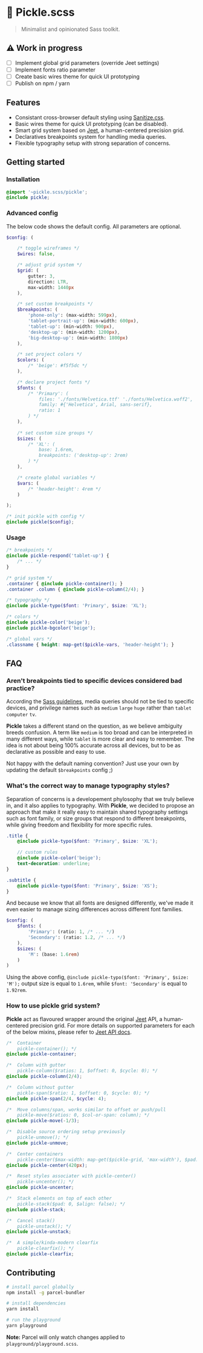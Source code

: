 # 🥒 Pickle.scss

> Minimalist and opinionated Sass toolkit.

## ⚠️ Work in progress

- [ ] Implement global grid parameters (override Jeet settings)
- [ ] Implement fonts ratio parameter
- [ ] Create basic wires theme for quick UI prototyping
- [ ] Publish on npm / yarn

## Features

- Consistant cross-browser default styling using [Sanitize.css](https://github.com/csstools/sanitize.css).
- Basic wires theme for quick UI prototyping (can be disabled).
- Smart grid system based on [Jeet](https://github.com/mojotech/jeet), a human-centered precision grid.
- Declaratives breakpoints system for handling media queries.
- Flexible typography setup with strong separation of concerns.

## Getting started

### Installation

```scss
@import '~pickle.scss/pickle';
@include pickle;
```

### Advanced config

The below code shows the default config. All parameters are optional.

```scss
$config: (

    /* toggle wireframes */
    $wires: false,

    /* adjust grid system */
    $grid: (
        gutter: 3,
        direction: LTR,
        max-width: 1440px
    ),

    /* set custom breakpoints */
    $breakpoints: (
        'phone-only': (max-width: 599px),
        'tablet-portrait-up': (min-width: 600px),
        'tablet-up': (min-width: 900px),
        'desktop-up': (min-width: 1200px),
        'big-desktop-up': (min-width: 1800px)
    ),

    /* set project colors */
    $colors: (
        /* 'beige': #f5f5dc */
    ),

    /* declare project fonts */
    $fonts: (
        /* 'Primary': (
            files: './fonts/Helvetica.ttf' './fonts/Helvetica.woff2',
            family: #{'Helvetica', Arial, sans-serif},
            ratio: 1
        ) */
    ),
    
    /* set custom size groups */ 
    $sizes: (
        /* 'XL': (
            base: 1.6rem,
            breakpoints: ('desktop-up': 2rem)
        ) */
    ),

    /* create global variables */
    $vars: (
        /* 'header-height': 4rem */
    )

);

/* init pickle with config */
@include pickle($config);
```

### Usage

```scss
/* breakpoints */
@include pickle-respond('tablet-up') {
    /* ... */
}

/* grid system */
.container { @include pickle-container(); }
.container .column { @include pickle-column(2/4); }

/* typography */
@include pickle-typo($font: 'Primary', $size: 'XL');

/* colors */
@include pickle-color('beige');
@include pickle-bgcolor('beige');

/* global vars */
.classname { height: map-get($pickle-vars, 'header-height'); }
```

## FAQ

### Aren't breakpoints tied to specific devices considered bad practice?

According the [Sass guidelines](https://sass-guidelin.es/#responsive-web-design-and-breakpoints), media queries should not be tied to specific devices, and privilege names such as `medium` `large` `huge` rather than `tablet` `computer` `tv`.

**Pickle** takes a different stand on the question, as we believe ambiguity breeds confusion. A term like `medium` is too broad and can be interpreted in many different ways, while `tablet` is more clear and easy to remember. The idea is not about being 100% accurate across all devices, but to be as declarative as possible and easy to use.

Not happy with the default naming convention? Just use your own by updating the default `$breakpoints` config ;)

### What's the correct way to manage typography styles?

Separation of concerns is a developement phylosophy that we truly believe in, and it also applies to typography. With **Pickle**, we decided to propose an approach that make it really easy to maintain shared typography settings such as font family, or size groups that respond to different breakpoints, while giving freedom and flexibility for more specific rules.

```scss
.title {
    @include pickle-typo($font: 'Primary', $size: 'XL');

    // custom rules
    @include pickle-color('beige');
    text-decoration: underline;
}

.subtitle {
    @include pickle-typo($font: 'Primary', $size: 'XS');
}
```

And because we know that all fonts are designed differently, we've made it even easier to manage sizing differences across different font families.

```scss
$config: (
    $fonts: (
        'Primary': (ratio: 1, /* ... */)
        'Secondary': (ratio: 1.2, /* ... */)
    ),
    $sizes: (
        'M': (base: 1.6rem)
    )
)
```

Using the above config, `@include pickle-typo($font: 'Primary', $size: 'M');` output size is equal to `1.6rem`, while `$font: 'Secondary'` is equal to `1.92rem`.

### How to use pickle grid system?

**Pickle** act as flavoured wrapper around the original [Jeet](https://github.com/mojotech/jeet) API, a human-centered precision grid. For more details on supported parameters for each of the below mixins, please refer to [Jeet API docs](https://github.com/mojotech/jeet/blob/master/docs/api.md).

```scss
/*  Container
    pickle-container(); */
@include pickle-container;

/*  Column with gutter
    pickle-column($ratios: 1, $offset: 0, $cycle: 0); */
@include pickle-column(2/4);

/*  Column without gutter
    pickle-span($ratio: 1, $offset: 0, $cycle: 0); */
@include pickle-span(2/4, $cycle: 4);

/*  Move columns/span, works similar to offset or push/pull
    pickle-move($ratios: 0, $col-or-span: column); */
@include pickle-move(-1/3);

/*  Disable source ordering setup previously
    pickle-unmove(); */
@include pickle-unmove;

/*  Center containers
    pickle-center($max-width: map-get($pickle-grid, 'max-width'), $pad: 0); */
@include pickle-center(420px);

/*  Reset styles associater with pickle-center()
    pickle-uncenter(); */
@include pickle-uncenter;

/*  Stack elements on top of each other
    pickle-stack($pad: 0, $align: false); */
@include pickle-stack;

/*  Cancel stack()
    pickle-unstack(); */
@include pickle-unstack;

/*  A simple/kinda-modern clearfix
    pickle-clearfix(); */
@include pickle-clearfix;
```

## Contributing

```bash
# install parcel globally
npm install -g parcel-bundler

# install dependencies
yarn install

# run the playground
yarn playground
```

**Note:** Parcel will only watch changes applied to `playground/playground.scss`.